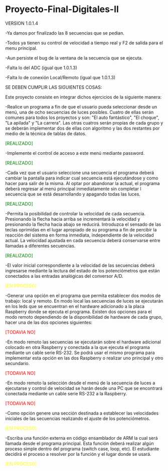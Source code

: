 # Proyecto-Final-Digitales-II

VERSION 1.0.1.4

-Ya damos por finalizado las 8 secuencias que se pedian.

-Todos ya tienen su control de velocidad a tiempo real y F2 de salida para el menu principal.

-Aun persiste el bug de la ventana de la secuencia que se ejecuta.

-Falta lo del ADC (igual que 1.0.1.3)

-Falta lo de conexión Local/Remoto (igual que 1.0.1.3)

SE DEBEN CUMPLIR LAS SIGUIENTES COSAS:

Este proyecto consiste en integrar dichos ejercicios de la siguiente manera:

-Realice un programa a fin de que el usuario pueda seleccionar desde un menú, una de ocho secuencias de luces posibles. Cuatro de ellas serán comunes para todos los proyectos y son: "El auto fantástico", "El choque", "La apilada" y "La carrera". Las otras cuatros serán propias de cada grupo y se deberán implementar dos de ellas con algoritmo y las dos restantes por medio de la técnica de tablas de datos. <p style="color:green;">[REALIZADO]</p>

-Implemente el control de acceso a este menú mediante password. <p style="color:green;">[REALIZADO]</p>

-Cada vez que el usuario seleccione una secuencia el programa deberá cambiar la pantalla para indicar cual secuencia está ejecutándose y como hacer para salir de la misma. Al optar por abandonar la actual, el programa deberá regresar al menú principal inmediatamente sin completar l secuencia que se está desarrollando y apagando todas las luces. <p style="color:green;">[REALIZADO]</p>

-Permita la posibilidad de controlar la velocidad de cada secuencia. Presionando la flecha hacia arriba se incrementará la velocidad y presionando la flecha hacia abajo se reducirá. Introduzca el sensado de las teclas oprimidas en el lugar apropiado de su programa a fin de percibir la reacción del sistema en forma inmediata, independiente de la velocidad actual. La velocidad ajustada en cada secuencia deberá conservarse entre llamadas a diferentes secuencias. <p style="color:green;">[REALIZADO]</p>

-El valor inicial correspondiente a la velocidad de las secuencias deberá ingresarse mediante la lectura del estado de los potenciómetros que están conectados a las entradas analógicas del conversor A/D. <p style="color:yellow;">[EN PROCESO]</p>

-Generar una opción en el programa que permita establecer dos modos de trabajo: local y remoto. En modo local las secuencias de luces se ejecutarán en los leds que se encuentran en el hardware adicionado a la placa Raspberry donde se ejecuta el programa. Existen dos opciones para el modo remoto dependiendo de la disponibilidad de hardware de cada grupo, hacer una de las dos opciones siguientes: <p style="color:red;">[TODAVIA NO]</p>


-En modo remoto las secuencias se ejecutarán sobre el hardware adicional colocado en otra Raspberry y conectada a la que ejecuta el programa mediante un cable serie RS-232. Se podrá usar el mismo programa para implementar esta opción en las dos Raspberry o realizar uno principal y otro secundario. <p style="color:red;">[TODAVIA NO]</p>

-En modo remoto la selección desde el menú de la secuencia de luces a ejecutarse y control de velocidad se harán desde una PC que se encontrará conectada mediante un cable serie RS-232 a la Raspberry.<p style="color:red;">[TODAVIA NO]</p>

-Como opción genere una sección destinada a establecer las velocidades iniciales de las secuencias realizando el ajuste de los potenciómetros. <p style="color:yellow;">[EN PROCESO]</p>


-Escriba una función externa en código ensamblador de ARM la cual será llamada desde el programa principal. Esta función deberá realizar algún proceso simple dentro del programa (switch case, loop, etc). El estudiante decidirá el proceso a resolver por la función y el lugar donde se usará. <p style="color:yellow;">[EN PROCESO]</p>

